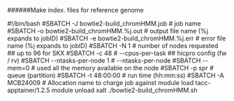 ######Make index. files for reference genome

#!/bin/bash
#SBATCH -J  bowtie2-build_chromHMM.job          # job name
#SBATCH -o  bowtie2-build_chromHMM.%j.out  # output file name (%j expands to jobID)
#SBATCH -e  bowtie2-build_chromHMM.%j.err  # error  file name (%j expands to jobID)
#SBATCH -N 1                                                # number of nodes requested ## up to 96 for SKX
#SBATCH -c 48                                               # --cpus-per-task   ## hicpro config (fw / rv)
#SBATCH --ntasks-per-node 1                                 # --ntasks-per-node
#SBATCH --mem=0                                             # used all the memory available on the node
#SBATCH -p spr                                              # queue (partition)
#SBATCH -t 48:00:00                                         # run time (hh:mm:ss)
#SBATCH -A MCB24009                                        # Allocation name to charge job against
module load tacc-apptainer/1.2.5
module unload xalt
./bowtie2-build_chromHMM.sh
